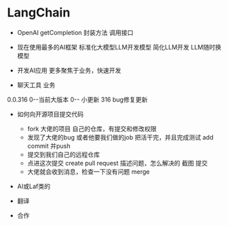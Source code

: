 # LangChain

- OpenAI
    getCompletion 封装方法 调用接口
- 现在使用最多的AI框架
    标准化大模型LLM开发模型
    简化LLM开发
    LLM随时换模型
- 开发AI应用
    更多聚焦于业务，快速开发

- 聊天工具 业务 

0.0.316 0--当前大版本 0-- 小更新 316 bug修复更新

- 如何向开源项目提交代码
    - fork 大佬的项目
        自己的仓库，有提交和修改权限
    - 发现了大佬的bug 或者他要我们做的job
        把活干完，并且完成测试
        add commit 并push
    - 提交到我们自己的远程仓库
    - 点进这次提交 create pull request
        描述问题，怎么解决的 截图 提交
    - 大佬就会收到消息，检查一下没有问题 merge

- AI或Laf类的
- 翻译
- 合作  
